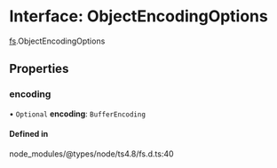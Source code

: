 # Interface: ObjectEncodingOptions

[fs](../modules/fs.md).ObjectEncodingOptions

## Properties

### encoding

• `Optional` **encoding**: `BufferEncoding`

#### Defined in

node_modules/@types/node/ts4.8/fs.d.ts:40

